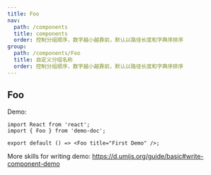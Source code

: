 ```yaml
---
title: Foo
nav:
  path: /components
  title: components
  order: 控制分组顺序，数字越小越靠前，默认以路径长度和字典序排序
group:
  path: /components/Foo
  title: 自定义分组名称
  order: 控制分组顺序，数字越小越靠前，默认以路径长度和字典序排序
---
```


## Foo

Demo:

```tsx
import React from 'react';
import { Foo } from 'demo-doc';

export default () => <Foo title="First Demo" />;
```

More skills for writing demo: https://d.umijs.org/guide/basic#write-component-demo
